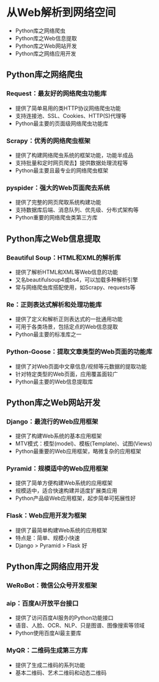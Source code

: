 # 从Web解析到网络空间
- Python库之网络爬虫
- Python库之Web信息提取
- Python库之Web网站开发
- Python库之网络应用开发

## Python库之网络爬虫
### Request：最友好的网络爬虫功能库
- 提供了简单易用的类HTTP协议网络爬虫功能
- 支持连接池、SSL、Cookies、HTTP(S)代理等
- Python最主要的页面级网络爬虫功能库
### Scrapy：优秀的网络爬虫框架
- 提供了构建网络爬虫系统的框架功能，功能半成品
- 支持批量和定时网页爬去】提供数据处理流程等
- Python最主要且最专业的网络爬虫框架
### pyspider：强大的Web页面爬去系统
- 提供了完整的网页爬取系统构建功能
- 支持数据库后端、消息队列、优先级、分布式架构等
- Python重要的网络爬虫类第三方库

## Python库之Web信息提取
### Beautiful Soup：HTML和XML的解析库
- 提供了解析HTML和XML等Web信息的功能
- 又名beautifulsoup4或bs4，可以加载多种解析引擎
- 常与网络爬虫库搭配使用，如Scrapy、requests等
### Re：正则表达式解析和处理功能库
- 提供了定义和解析正则表达式的一批通用功能
- 可用于各类场景，包括定点的Web信息提取
- Python最主要的标准库之一
### Python-Goose：提取文章类型的Web页面的功能库
- 提供了对Web页面中文章信息/视频等元数据的提取功能
- 针对特定类型的Web页面，应用覆盖面较广
- Python最主要的Web信息提取库

## Python库之Web网站开发
### Django：最流行的Web应用框架
- 提供了构建Web系统的基本应用框架
- MTV模式：模型(model)、模板(Template)、试图(Views)
- Python最重要的Web应用框架，略微复杂的应用框架
### Pyramid：规模适中的Web应用框架
- 提供了简单方便构建Web系统的应用框架
- 规模适中，适合快速构建并适度扩展类应用
- Python产品级Web应用框架，起步简单可拓展性好

### Flask：Web应用开发为框架
- 提供了最简单构建Web系统的应用框架
- 特点是：简单、规模小快速
- Django > Pyramid > Flask 好

## Python库之网络应用开发
### WeRoBot：微信公众号开发框架
### aip：百度AI开放平台接口
- 提供了访问百度AI服务的Python功能接口
- 语音、人脸、OCR、NLP、只是图谱、图像搜索等领域
- Python使用百度AI最主要库
### MyQR：二维码生成第三方库
- 提供了生成二维码的系列功能
- 基本二维码、艺术二维码和动态二维码
